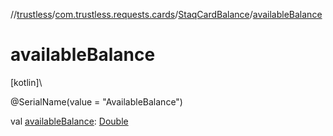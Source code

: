 //[trustless](../../../index.md)/[com.trustless.requests.cards](../index.md)/[StaqCardBalance](index.md)/[availableBalance](available-balance.md)

# availableBalance

[kotlin]\

@SerialName(value = &quot;AvailableBalance&quot;)

val [availableBalance](available-balance.md): [Double](https://kotlinlang.org/api/latest/jvm/stdlib/kotlin/-double/index.html)
